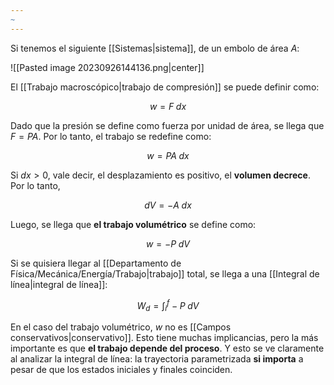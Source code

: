 ```yaml
---
~
---
```


Si tenemos el siguiente [[Sistemas|sistema]], de un embolo de área $A$: 

![[Pasted image 20230926144136.png|center]]

El [[Trabajo macroscópico|trabajo de compresión]] se puede definir como: 

$$w=F\;dx$$

Dado que la presión se define como fuerza por unidad de área, se llega que $F=PA$. Por lo tanto, el trabajo se redefine como: 

$$w=PA\;dx$$

Si $dx>0$, vale decir, el desplazamiento es positivo, el **volumen decrece**. Por lo tanto, 

$$dV=-A\;dx$$

Luego, se llega que **el trabajo volumétrico** se define como: 

$$w=-P\;dV$$

Si se quisiera llegar al [[Departamento de Física/Mecánica/Energía/Trabajo|trabajo]] total, se llega a una [[Integral de línea|integral de línea]]: 

$$W_d=\int^{f}_{i}-P\;dV$$

En el caso del trabajo volumétrico, $w$ no es [[Campos conservativos|conservativo]]. Esto tiene muchas implicancias, pero la más importante es que **el trabajo depende del proceso**. Y esto se ve claramente al analizar la integral de línea: la trayectoria parametrizada **si importa** a pesar de que los estados iniciales y finales coinciden. 